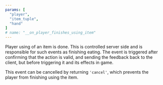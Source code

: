 ```yaml
---
params: [
  "player",
  "item_tuple",
  "hand"
]
# name: "__on_player_finishes_using_item"
---
```

Player using of an item is done. This is controlled server side and is responsible for such events as finishing
eating. The event is triggered after confirming that the action is valid, and sending the feedback back
to the client, but before triggering it and its effects in game.

This event can be cancelled by returning `'cancel'`, which prevents the player from finishing using the item.
